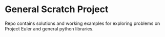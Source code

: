 # General Scratch Project

Repo contains solutions and working examples for exploring problems on Project Euler and general python libraries. 